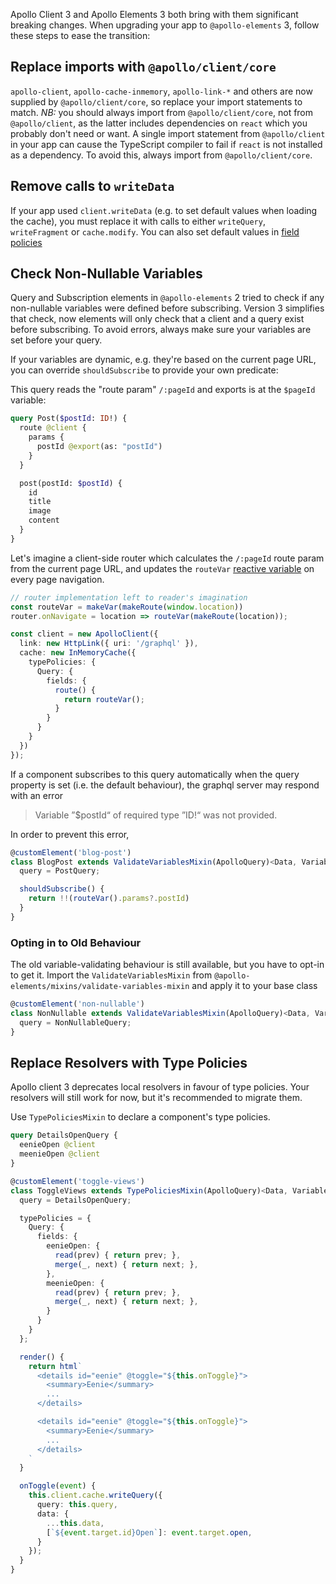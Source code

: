 <meta name="description" content="How to update your Apollo Elements 2 app to Apollo Elements 3"/>

Apollo Client 3 and Apollo Elements 3 both bring with them significant breaking changes. When upgrading your app to `@apollo-elements` 3, follow these steps to ease the transition:

## Replace imports with `@apollo/client/core`
`apollo-client`, `apollo-cache-inmemory`, `apollo-link-*` and others are now supplied by `@apollo/client/core`, so replace your import statements to match.
*NB:* you should always import from `@apollo/client/core`, not from `@apollo/client`, as the latter includes dependencies on `react` which you probably don't need or want. A single import statement from `@apollo/client` in your app can cause the TypeScript compiler to fail if `react` is not installed as a dependency. To avoid this, always import from `@apollo/client/core`.

## Remove calls to `writeData`
If your app used `client.writeData` (e.g. to set default values when loading the cache), you must replace it with calls to either `writeQuery`, `writeFragment` or `cache.modify`. You can also set default values in [field policies](#replace-resolvers-with-type-policies)

## Check Non-Nullable Variables
Query and Subscription elements in `@apollo-elements` 2 tried to check if any non-nullable variables were defined before subscribing. Version 3 simplifies that check, now elements will only check that a client and a query exist before subscribing. To avoid errors, always make sure your variables are set before your query.

If your variables are dynamic, e.g. they're based on the current page URL, you can override `shouldSubscribe` to provide your own predicate:

This query reads the "route param" `/:pageId` and exports is at the `$pageId` variable:

```graphql
query Post($postId: ID!) {
  route @client {
    params {
      postId @export(as: "postId")
    }
  }

  post(postId: $postId) {
    id
    title
    image
    content
  }
}
```

Let's imagine a client-side router which calculates the `/:pageId` route param from the current page URL, and updates the `routeVar` [reactive variable](https://www.apollographql.com/docs/react/local-state/reactive-variables/) on every page navigation.

```ts
// router implementation left to reader's imagination
const routeVar = makeVar(makeRoute(window.location))
router.onNavigate = location => routeVar(makeRoute(location));

const client = new ApolloClient({
  link: new HttpLink({ uri: '/graphql' }),
  cache: new InMemoryCache({
    typePolicies: {
      Query: {
        fields: {
          route() {
            return routeVar();
          }
        }
      }
    }
  })
});
```

If a component subscribes to this query automatically when the query property is set (i.e. the default behaviour), the graphql server may respond with an error

> Variable ”$postId“ of required type ”ID!“ was not provided.

In order to prevent this error,
```ts
@customElement('blog-post')
class BlogPost extends ValidateVariablesMixin(ApolloQuery)<Data, Variables> {
  query = PostQuery;

  shouldSubscribe() {
    return !!(routeVar().params?.postId)
  }
}
```

### Opting in to Old Behaviour
The old variable-validating behaviour is still available, but you have to opt-in to get it. Import the `ValidateVariablesMixin` from `@apollo-elements/mixins/validate-variables-mixin` and apply it to your base class

```ts
@customElement('non-nullable')
class NonNullable extends ValidateVariablesMixin(ApolloQuery)<Data, Variables> {
  query = NonNullableQuery;
}
```

## Replace Resolvers with Type Policies
Apollo client 3 deprecates local resolvers in favour of type policies. Your resolvers will still work for now, but it's recommended to migrate them.

Use `TypePoliciesMixin` to declare a component's type policies.

```graphql
query DetailsOpenQuery {
  eenieOpen @client
  meenieOpen @client
}
```

```ts
@customElement('toggle-views')
class ToggleViews extends TypePoliciesMixin(ApolloQuery)<Data, Variables> {
  query = DetailsOpenQuery;

  typePolicies = {
    Query: {
      fields: {
        eenieOpen: {
          read(prev) { return prev; },
          merge(_, next) { return next; },
        },
        meenieOpen: {
          read(prev) { return prev; },
          merge(_, next) { return next; },
        }
      }
    }
  };

  render() {
    return html`
      <details id="eenie" @toggle="${this.onToggle}">
        <summary>Eenie</summary>
        ...
      </details>

      <details id="eenie" @toggle="${this.onToggle}">
        <summary>Eenie</summary>
        ...
      </details>
    `
  }

  onToggle(event) {
    this.client.cache.writeQuery({
      query: this.query,
      data: {
        ...this.data,
        [`${event.target.id}Open`]: event.target.open,
      }
    });
  }
}
```
